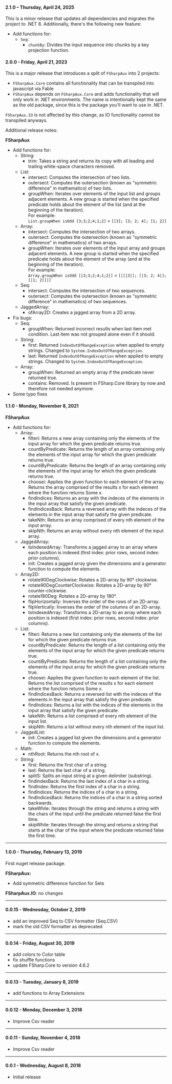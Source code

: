 #### 2.1.0 – Thursday, April 24, 2025

This is a minor release that updates all dependencies and migrates the project to .NET 8. Additionally, there's the following new feature:
* Add functions for:
    * `Seq`:
    	* `chunkBy`: Divides the input sequence into chunks by a key projection function.

#### 2.0.0 - Friday, April 21, 2023

This is a major release that introduces a split of `FSharpAux` into 2 projects:
- `FSharpAux.Core` contains all functionality that can be transpiled into javascript via Fable
- `FSharpAux` depends on `FSharpAux.Core` and adds functionality that will only work in .NET environments.
  The name is intentionally kept the same as the old package, since this is the package you'll want to use in .NET.

`FSharpAux.IO` is not affected by this change, as IO functionality cannot be transpiled anyways.

Additional release notes:

**FSharpAux**
* Add functions for:
    * String:
    	* trim: Takes a string and returns its copy with all leading and trailing white-space characters removed.
	* List:
    	* intersect: Computes the intersection of two lists.
		* outersect: Computes the outersection (known as "symmetric difference" in mathematics) of two lists.
		* groupWhen: Iterates over elements of the input list and groups adjacent elements. A new group is started when the specified predicate holds about the element of the list (and at the beginning of the iteration).  
For example:  
    `List.groupWhen isOdd [3;3;2;4;1;2]` = `[[3]; [3; 2; 4]; [1; 2]]`
	* Array:
    	* intersect: Computes the intersection of two arrays.
		* outersect: Computes the outersection (known as "symmetric difference" in mathematics) of two arrays.
		* groupWhen: Iterates over elements of the input array and groups adjacent elements. A new group is started when the specified predicate holds about the element of the array (and at the beginning of the iteration).  
For example:  
    `Array.groupWhen isOdd [|3;3;2;4;1;2|]` = `[|[|3|]; [|3; 2; 4|]; [|1; 2|]|]`
	* Seq:
    	* intersect: Computes the intersection of two sequences.
		* outersect: Computes the outersection (known as "symmetric difference" in mathematics) of two sequences.
	* JaggedArray:
    	* ofArray2D: Creates a jagged array from a 2D array.
* Fix bugs:
    * Seq:
    	* groupWhen: Returned incorrect results when last item met condition. Last item was not grouped alone even if it should.
	* String:
    	* first: Returned `IndexOutOfRangeException` when applied to empty strings. Changed to `System.IndexOutOfRangeException`.
    	* last: Returned `IndexOutOfRangeException` when applied to empty strings. Changed to `System.IndexOutOfRangeException`.
	* Array:
    	* groupWhen: Returned an empty array if the predicate never returned true.
    	* contains: Removed. Is present in FSharp.Core library by now and therefore not needed anymore.
* Some typo fixes


#### 1.1.0 - Monday, November 8, 2021

**FSharpAux**
* Add functions for:
  * Array:
    * filteri: Returns a new array containing only the elements of the input array for which the given predicate returns true.
    * countByPredicate: Returns the length of an array containing only the elements of the input array for which the given predicate returns true.
    * countiByPredicate: Returns the length of an array containing only the elements of the input array for which the given predicate returns true.
    * choosei: Applies the given function to each element of the array. Returns the array comprised of the results x for each element where the function returns Some x.
    * findIndices: Returns an array with the indeces of the elements in the input array that satisfy the given predicate.
    * findIndicesBack: Returns a reversed array with the indeces of the elements in the input array that satisfy the given predicate.
    * takeNth: Returns an array comprised of every nth element of the input array.
    * skipNth: Returns an array without every nth element of the input array.
  * JaggedArray:
    * toIndexedArray: Transforms a jagged array to an array where each position is indexed (first index: prior rows, second index: prior columns).
    * init: Creates a jagged array given the dimensions and a generator function to compute the elements.
  * Array2D:
    * rotate90DegClockwise: Rotates a 2D-array by 90° clockwise.
    * rotate90DegCounterClockwise: Rotates a 2D-array by 90° counter-clickwise.
    * rotate180Deg: Rotates a 2D-array by 180°.
    * flipHorizontally: Inverses the order of the rows of an 2D-array.
    * flipVertically: Inverses the order of the columns of an 2D-array.
    * toIndexedArray: Transforms a 2D-array to an array where each position is indexed (first index: prior rows, second index: prior columns).
  * List: 
    * filteri: Returns a new list containing only the elements of the list for which the given predicate returns true.
    * countByPredicate: Returns the length of a list containing only the elements of the input array for which the given predicate returns true.
    * countiByPredicate: Returns the length of a list containing only the elements of the input array for which the given predicate returns true.
    * choosei: Applies the given function to each element of the list. Returns the list comprised of the results x for each element where the function returns Some x.
    * findIndicesBack: Returns a reversed list with the indeces of the elements in the input array that satisfy the given predicate.
    * findIndices: Returns a list with the indices of the elements in the input array that satisfy the given predicate.
    * takeNth: Returns a list comprised of every nth element of the input list.
    * skipNth: Returns a list without every nth element of the input list.
  * JaggedList:
    * init: Creates a jagged list given the dimensions and a generator function to compute the elements.
  * Math:
    * nthRoot: Returns the nth root of x.
  * String:
    * first: Returns the first char of a string.
    * last: Returns the last char of a string.
    * splitS: Splits an input string at a given delimiter (substring).
    * findIndexBack: Returns the last index of a char in a string.
    * findIndex: Returns the first index of a char in a string.
    * findIndices: Returns the indices of a char in a string.
    * findIndicesBack: Returns the indices of a char in a string sorted backwards.
    * takeWhile: Iterates through the string and returns a string with the chars of the input until the predicate returned false the first time.
    * skipWhile: Iterates through the string and returns a string that starts at the char of the input where the predicate returned false the first time.

---

#### 1.0.0 - Thursday, February 13, 2019
First nuget release package.

**FSharpAux:**
 * Add symmetric difference function for Sets
 
**FSharpAux.IO**: no changes

---

#### 0.0.15 - Wednesday, October 2, 2019
* add an improved Seq to CSV formatter (Seq.CSV)
* mark the old CSV formatter as deprecated

---

#### 0.0.14 - Friday, August 30, 2019
* add colors to Color table
* fix shuffle functions
* update FSharp.Core to version 4.6.2

---

#### 0.0.13 - Tuesday, January 8, 2019
* add functions to Array Extensions

---

#### 0.0.12 - Monday, December 3, 2018
* Improve Csv reader

---

#### 0.0.11 - Sunday, November 4, 2018
* Improve Csv reader

---

#### 0.0.1 - Wednesday, August 8, 2018
* Initial release
